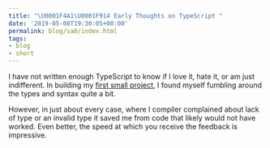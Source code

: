 ```yaml
---
title: "\U0001F4A1\U0001F914 Early Thoughts on TypeScript "
date: '2019-05-08T19:30:05+00:00'
permalink: blog/sa0/index.html
tags:
- blog
- short
---
```


I have not written enough TypeScript to know if I love it, hate it, or am just indifferent. In building my [first small project](https://github.com/scottwater/urlpic), I found myself fumbling around the types and syntax quite a bit. 

<!--more-->

However, in just about every case, where I compiler complained about lack of type or an invalid type it saved me from code that likely would not have worked. Even better, the speed at which you receive the feedback is impressive.
